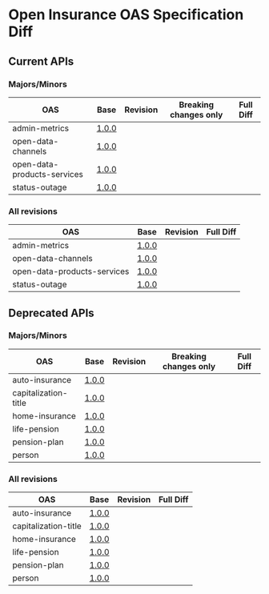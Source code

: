 ﻿# Open Insurance OAS Specification Diff

## Current APIs

### Majors/Minors

| OAS | Base | Revision | Breaking changes only | Full Diff |
| --- | --- | --- | --- | --- |
| admin-metrics | [1.0.0](swagger-apis/admin-metrics/1.0.0.yml) |  |  |  |
| open-data-channels | [1.0.0](swagger-apis/open-data-channels/1.0.0.yml) |  |  |  |
| open-data-products-services | [1.0.0](swagger-apis/open-data-products-services/1.0.0.yml) |  |  |  |
| status-outage | [1.0.0](swagger-apis/status-outage/1.0.0.yml) |  |  |  |

### All revisions

| OAS | Base | Revision | Full Diff |
| --- | --- | --- | --- |
| admin-metrics | [1.0.0](swagger-apis/admin-metrics/1.0.0.yml) |  |  |
| open-data-channels | [1.0.0](swagger-apis/open-data-channels/1.0.0.yml) |  |  |
| open-data-products-services | [1.0.0](swagger-apis/open-data-products-services/1.0.0.yml) |  |  |
| status-outage | [1.0.0](swagger-apis/status-outage/1.0.0.yml) |  |  |

## Deprecated APIs

### Majors/Minors

| OAS | Base | Revision | Breaking changes only | Full Diff |
| --- | --- | --- | --- | --- |
| auto-insurance | [1.0.0](swagger-apis/auto-insurance/1.0.0.yml) |  |  |  |
| capitalization-title | [1.0.0](swagger-apis/capitalization-title/1.0.0.yml) |  |  |  |
| home-insurance | [1.0.0](swagger-apis/home-insurance/1.0.0.yml) |  |  |  |
| life-pension | [1.0.0](swagger-apis/life-pension/1.0.0.yml) |  |  |  |
| pension-plan | [1.0.0](swagger-apis/pension-plan/1.0.0.yml) |  |  |  |
| person | [1.0.0](swagger-apis/person/1.0.0.yml) |  |  |  |

### All revisions

| OAS | Base | Revision | Full Diff |
| --- | --- | --- | --- |
| auto-insurance | [1.0.0](swagger-apis/auto-insurance/1.0.0.yml) |  |  |
| capitalization-title | [1.0.0](swagger-apis/capitalization-title/1.0.0.yml) |  |  |
| home-insurance | [1.0.0](swagger-apis/home-insurance/1.0.0.yml) |  |  |
| life-pension | [1.0.0](swagger-apis/life-pension/1.0.0.yml) |  |  |
| pension-plan | [1.0.0](swagger-apis/pension-plan/1.0.0.yml) |  |  |
| person | [1.0.0](swagger-apis/person/1.0.0.yml) |  |  |
